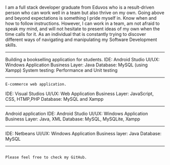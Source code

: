 I am a full stack developer graduate from Eduvos who is a result-driven person who can work well in a team but also thrive on my own. Going above and beyond expectations is something I pride myself in. Know when and how to follow instructions. However, I can work in a team, am not afraid to speak my mind, and will not hesitate to present ideas of my own when the time calls for it. As an individual that is constantly trying to discover different ways of navigating and manipulating my Software Development skills.

********************************************************************************
Building a bookselling application for students.
IDE: Android Studio
UI/UX: Windows Application
Business Layer: Java
Database: MySQL (using Xampp)
System testing: Performance and Unit testing
********************************************************************************
    E-commerce web application. 
IDE: Visual Studios
UI/UX: Web Application
Business Layer: JavaScript, CSS, HTMP,PHP
Database: MySQL and Xampp
********************************************************************************
   Android application
IDE: Android Studio
UI/UX: Windows Application
Business Layer: Java, XML
Database: MySQL, MySQLite, Xampp
********************************************************************************
IDE: Netbeans
UI/UX: Windows Application
Business layer: Java
Database: MySQL
********************************************************************************

                                                                          Please feel free to check my GitHub.

